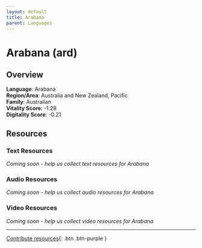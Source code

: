 ```yaml
---
layout: default
title: Arabana
parent: Languages
---
```


# Arabana (ard)

## Overview

**Language**: Arabana  
**Region/Area**: Australia and New Zealand, Pacific  
**Family**: Australian  
**Vitality Score**: -1.28  
**Digitality Score**: -0.21  

## Resources

### Text Resources
*Coming soon - help us collect text resources for Arabana*

### Audio Resources
*Coming soon - help us collect audio resources for Arabana*

### Video Resources
*Coming soon - help us collect video resources for Arabana*

---

[Contribute resources](https://fairtrain.github.io/){: .btn .btn-purple }
